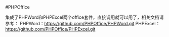 #PHPOffice

集成了PHPWord和PHPExcel两个office套件，直接调用就可以用了，相关文档请参考：
PHPWord：https://github.com/PHPOffice/PHPWord.git
PHPExcel：https://github.com/PHPOffice/PHPExcel.git
